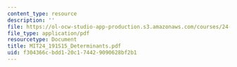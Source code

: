 ```yaml
---
content_type: resource
description: ''
file: https://ol-ocw-studio-app-production.s3.amazonaws.com/courses/24-191-ethics-in-your-life-being-thinking-doing-or-not-spring-2015/f304366cbdd120c174429090628bf2b1_MIT24_191S15_Determinants.pdf
file_type: application/pdf
resourcetype: Document
title: MIT24_191S15_Determinants.pdf
uid: f304366c-bdd1-20c1-7442-9090628bf2b1
---
```

